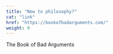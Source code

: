 ```yaml
---
title: "New to philosophy?"
cat: "link"
href: "https://bookofbadarguments.com/"
weight: 9
---
```

The Book of Bad Arguments